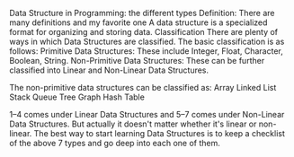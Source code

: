 Data Structure in Programming: the different types
Definition: There are many definitions and my favorite one A data structure is a specialized format for organizing and storing data.
Classification
There are plenty of ways in which Data Structures are classified. The basic classification is as follows:
Primitive Data Structures: These include Integer, Float, Character, Boolean, String.
Non-Primitive Data Structures: These can be further classified into Linear and Non-Linear Data Structures.

The non-primitive data structures can be classified as:
Array
Linked List
Stack
Queue
Tree
Graph
Hash Table

1–4 comes under Linear Data Structures and 5–7 comes under Non-Linear Data Structures. But actually it doesn't matter whether it's linear or non-linear. The best way to start learning Data Structures is to keep a checklist of the above 7 types and go deep into each one of them.